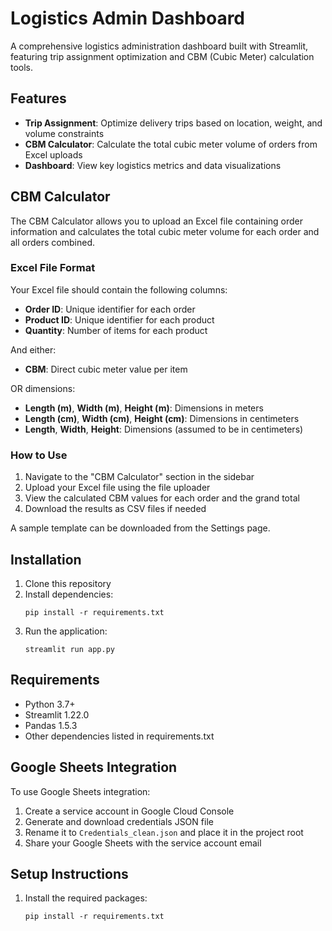 # Logistics Admin Dashboard

A comprehensive logistics administration dashboard built with Streamlit, featuring trip assignment optimization and CBM (Cubic Meter) calculation tools.

## Features

- **Trip Assignment**: Optimize delivery trips based on location, weight, and volume constraints
- **CBM Calculator**: Calculate the total cubic meter volume of orders from Excel uploads
- **Dashboard**: View key logistics metrics and data visualizations

## CBM Calculator

The CBM Calculator allows you to upload an Excel file containing order information and calculates the total cubic meter volume for each order and all orders combined.

### Excel File Format

Your Excel file should contain the following columns:

- **Order ID**: Unique identifier for each order
- **Product ID**: Unique identifier for each product
- **Quantity**: Number of items for each product

And either:
- **CBM**: Direct cubic meter value per item

OR dimensions:
- **Length (m)**, **Width (m)**, **Height (m)**: Dimensions in meters
- **Length (cm)**, **Width (cm)**, **Height (cm)**: Dimensions in centimeters
- **Length**, **Width**, **Height**: Dimensions (assumed to be in centimeters)

### How to Use

1. Navigate to the "CBM Calculator" section in the sidebar
2. Upload your Excel file using the file uploader
3. View the calculated CBM values for each order and the grand total
4. Download the results as CSV files if needed

A sample template can be downloaded from the Settings page.

## Installation

1. Clone this repository
2. Install dependencies:
   ```
   pip install -r requirements.txt
   ```
3. Run the application:
   ```
   streamlit run app.py
   ```

## Requirements

- Python 3.7+
- Streamlit 1.22.0
- Pandas 1.5.3
- Other dependencies listed in requirements.txt

## Google Sheets Integration

To use Google Sheets integration:
1. Create a service account in Google Cloud Console
2. Generate and download credentials JSON file
3. Rename it to `Credentials_clean.json` and place it in the project root
4. Share your Google Sheets with the service account email

## Setup Instructions

1. Install the required packages:
   ```
   pip install -r requirements.txt
   ```